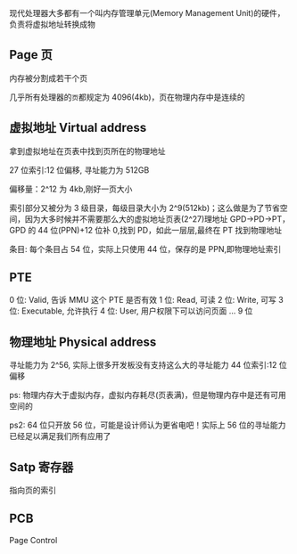 现代处理器大多都有一个叫内存管理单元(Memory Management Unit)的硬件，负责将虚拟地址转换成物

## Page 页

内存被分割成若干个页

几乎所有处理器的`页`都规定为 4096(4kb)，页在物理内存中是连续的

## 虚拟地址 Virtual address

拿到虚拟地址在页表中找到页所在的物理地址

27 位索引:12 位偏移, 寻址能力为 512GB

偏移量：2^12 为 4kb,刚好一页大小

索引部分又被分为 3 级目录，每级目录大小为 2^9(512kb)；这么做是为了节省空间，因为大多时候并不需要那么大的虚拟地址页表(2^27)理地址
GPD->PD->PT，GPD 的 44 位(PPN)+12 位补 0,找到 PD，如此一层层,最终在 PT 找到物理地址

条目: 每个条目占 54 位，实际上只使用 44 位，保存的是 PPN,即物理地址索引

## PTE

0 位: Valid, 告诉 MMU 这个 PTE 是否有效
1 位: Read, 可读
2 位: Write, 可写
3 位: Executable, 允许执行
4 位: User, 用户权限下可以访问页面
...
9 位

## 物理地址 Physical address

寻址能力为 2^56, 实际上很多开发板没有支持这么大的寻址能力
44 位索引:12 位偏移

ps: 物理内存大于虚拟内存，虚拟内存耗尽(页表满)，但是物理内存中是还有可用空间的

ps2: 64 位只开放 56 位，可能是设计师认为更省电吧！实际上 56 位的寻址能力已经足以满足我们所有应用了

## Satp 寄存器

指向页的索引

## PCB

Page Control
